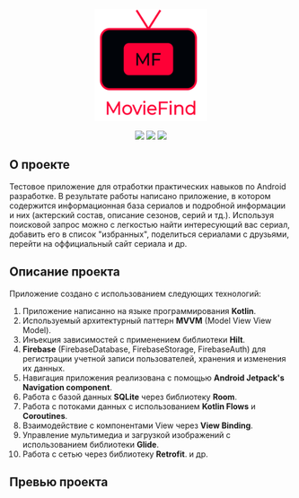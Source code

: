 
<p align="center">
<img width="200" height="200" src="https://github.com/AndreyDemuhDev/MovieFind/blob/master/logo_mf.png">
</p>

<div id="header" align="center">
<img src=  https://img.shields.io/badge/Android-3DDC84?style=flat&logo=android&logoColor=white />
<img src=  https://img.shields.io/badge/Kotlin-0095D5?&style=flat&logo=kotlin&logoColor=white />
<img src= https://img.shields.io/badge/API-24%2B-success/>
  </div>
  
 ## О проекте
Тестовое приложение для отработки практических навыков по Android разработке. В результате работы написано приложение, в котором содержится информационная база 
сериалов и подробной информации и них (актерский состав, описание сезонов, серий и тд.). Используя поисковой запрос можно с легкостью найти интересующий вас сериал, добавить его в список "избранных", поделиться сериалами с друзьями, перейти на оффициальный сайт сериала и др.

 ## Описание проекта
Приложение создано с использованием следующих технологий:
1. Приложение написанно на языке программирования <b>Kotlin</b>.
2. Используемый архитектурный паттерн <b>MVVM</b> (Model View View Model).
3. Инъекция зависимостей с применением библиотеки <b>Hilt</b>.
4. <b>Firebase</b> (FirebaseDatabase, FirebaseStorage, FirebaseAuth) для регистрации учетной записи пользователей, хранения и изменения их данных.
5. Навигация приложения реализована с помощью <b>Android Jetpack's Navigation component</b>.
6. Работа с базой данных <b>SQLite</b> через библиотеку <b>Room</b>.
7. Работа с потоками данных с использованием <b>Kotlin Flows</b> и <b>Coroutines</b>.
8. Взаимодействие с компонентами View через <b>View Binding</b>.
9. Управление мультимедиа и загрузкой изображений с использованием библиотеки <b>Glide</b>.
10. Работа с сетью через библиотеку <b>Retrofit</b>.
и др.

 ## Превью проекта

